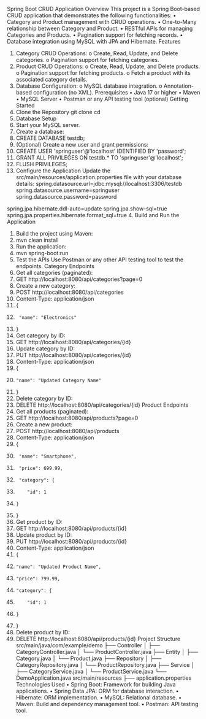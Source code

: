 Spring Boot CRUD Application
Overview
This project is a Spring Boot-based CRUD application that demonstrates the following functionalities:
•	Category and Product management with CRUD operations.
•	One-to-Many relationship between Category and Product.
•	RESTful APIs for managing Categories and Products.
•	Pagination support for fetching records.
•	Database integration using MySQL with JPA and Hibernate.
Features
1.	Category CRUD Operations:
o	Create, Read, Update, and Delete categories.
o	Pagination support for fetching categories.
2.	Product CRUD Operations:
o	Create, Read, Update, and Delete products.
o	Pagination support for fetching products.
o	Fetch a product with its associated category details.
3.	Database Configuration:
o	MySQL database integration.
o	Annotation-based configuration (no XML).
Prerequisites
•	Java 17 or higher
•	Maven
•	MySQL Server
•	Postman or any API testing tool (optional)
Getting Started
1. Clone the Repository
git clone <repository-url>
cd <repository-directory>
2. Database Setup
1.	Start your MySQL server.
2.	Create a database: 
3.	CREATE DATABASE testdb;
4.	(Optional) Create a new user and grant permissions: 
5.	CREATE USER 'springuser'@'localhost' IDENTIFIED BY 'password';
6.	GRANT ALL PRIVILEGES ON testdb.* TO 'springuser'@'localhost';
7.	FLUSH PRIVILEGES;
3. Configure the Application
Update the src/main/resources/application.properties file with your database details:
spring.datasource.url=jdbc:mysql://localhost:3306/testdb
spring.datasource.username=springuser
spring.datasource.password=password

spring.jpa.hibernate.ddl-auto=update
spring.jpa.show-sql=true
spring.jpa.properties.hibernate.format_sql=true
4. Build and Run the Application
1.	Build the project using Maven: 
2.	mvn clean install
3.	Run the application: 
4.	mvn spring-boot:run
5. Test the APIs
Use Postman or any other API testing tool to test the endpoints.
Category Endpoints
1.	Get all categories (paginated):
2.	GET http://localhost:8080/api/categories?page=0
3.	Create a new category:
4.	POST http://localhost:8080/api/categories
5.	Content-Type: application/json
6.	{
7.	    "name": "Electronics"
8.	}
9.	Get category by ID:
10.	GET http://localhost:8080/api/categories/{id}
11.	Update category by ID:
12.	PUT http://localhost:8080/api/categories/{id}
13.	Content-Type: application/json
14.	{
15.	    "name": "Updated Category Name"
16.	}
17.	Delete category by ID:
18.	DELETE http://localhost:8080/api/categories/{id}
Product Endpoints
1.	Get all products (paginated):
2.	GET http://localhost:8080/api/products?page=0
3.	Create a new product:
4.	POST http://localhost:8080/api/products
5.	Content-Type: application/json
6.	{
7.	    "name": "Smartphone",
8.	    "price": 699.99,
9.	    "category": {
10.	        "id": 1
11.	    }
12.	}
13.	Get product by ID:
14.	GET http://localhost:8080/api/products/{id}
15.	Update product by ID:
16.	PUT http://localhost:8080/api/products/{id}
17.	Content-Type: application/json
18.	{
19.	    "name": "Updated Product Name",
20.	    "price": 799.99,
21.	    "category": {
22.	        "id": 1
23.	    }
24.	}
25.	Delete product by ID:
26.	DELETE http://localhost:8080/api/products/{id}
Project Structure
src/main/java/com/example/demo
    ├── Controller
    │   ├── CategoryController.java
    │   └── ProductController.java
    ├── Entity
    │   ├── Category.java
    │   └── Product.java
    ├── Repository
    │   ├── CategoryRepository.java
    │   └── ProductRepository.java
    ├── Service
    │   ├── CategoryService.java
    │   └── ProductService.java
    └── DemoApplication.java
src/main/resources
    ├── application.properties
Technologies Used
•	Spring Boot: Framework for building Java applications.
•	Spring Data JPA: ORM for database interaction.
•	Hibernate: ORM implementation.
•	MySQL: Relational database.
•	Maven: Build and dependency management tool.
•	Postman: API testing tool.


